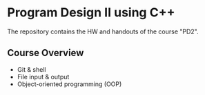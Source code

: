 # Program Design II using C++

The repository contains the HW and handouts of the course "PD2".

## Course Overview
- Git & shell
- File input & output
- Object-oriented programming (OOP)
